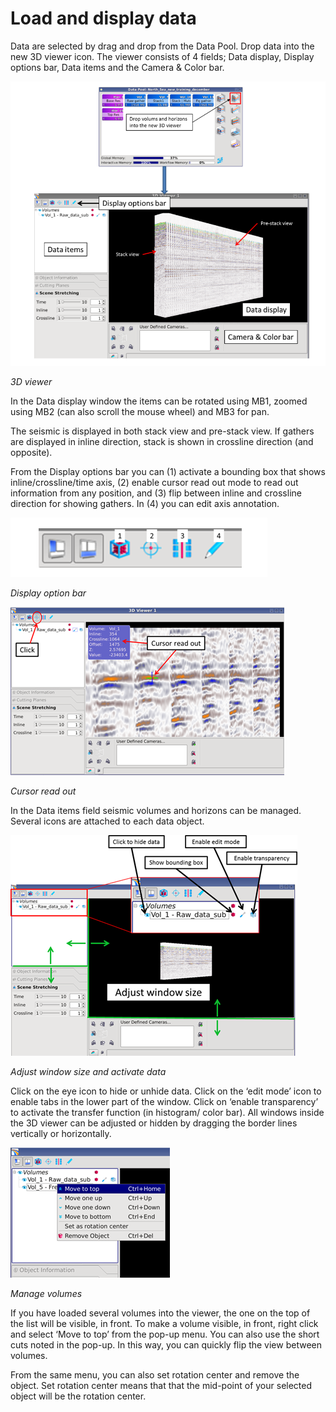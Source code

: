 # Load and display data

Data are selected by drag and drop from the Data Pool. Drop data into the new 3D viewer icon. The viewer consists of 4 fields; Data display, Display options bar, Data items and the Camera & Color bar.

![](../../.gitbook/assets/001_old3dviewer.png)

_3D viewer_

In the Data display window the items can be rotated using MB1, zoomed using MB2 \(can also scroll the mouse wheel\) and MB3 for pan.

The seismic is displayed in both stack view and pre-stack view. If gathers are displayed in inline direction, stack is shown in crossline direction \(and opposite\).

From the Display options bar you can \(1\) activate a bounding box that shows inline/crossline/time axis, \(2\) enable cursor read out mode to read out information from any position, and \(3\) flip between inline and crossline direction for showing gathers. In \(4\) you can edit axis annotation.

![](../../.gitbook/assets/002_old3dviewer.png)

_Display option bar_

![](../../.gitbook/assets/003_old3dviewer.png)

_Cursor read out_

In the Data items field seismic volumes and horizons can be managed. Several icons are attached to each data object.

![](../../.gitbook/assets/004_old3dviewer.png)

_Adjust window size and activate data_

Click on the eye icon to hide or unhide data. Click on the ‘edit mode’ icon to enable tabs in the lower part of the window. Click on ‘enable transparency’ to activate the transfer function \(in histogram/ color bar\). All windows inside the 3D viewer can be adjusted or hidden by dragging the border lines vertically or horizontally.

![](../../.gitbook/assets/005_old3dviewer.png)

_Manage volumes_

If you have loaded several volumes into the viewer, the one on the top of the list will be visible, in front. To make a volume visible, in front, right click and select ‘Move to top’ from the pop-up menu. You can also use the short cuts noted in the pop-up. In this way, you can quickly flip the view between volumes.

From the same menu, you can also set rotation center and remove the object. Set rotation center means that that the mid-point of your selected object will be the rotation center.

